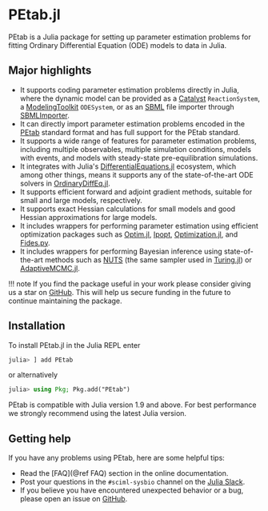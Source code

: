 # PEtab.jl

PEtab is a Julia package for setting up parameter estimation problems for fitting Ordinary Differential Equation (ODE) models to data in Julia. 

## Major highlights

* It supports coding parameter estimation problems directly in Julia, where the dynamic model can be provided as a [Catalyst](https://github.com/SciML/Catalyst.jl) `ReactionSystem`, a [ModelingToolkit](https://github.com/SciML/ModelingToolkit.jl) `ODESystem`, or as an [SBML](https://sbml.org/) file importer through [SBMLImporter](https://github.com/sebapersson/SBMLImporter.jl).
* It can directly import parameter estimation problems encoded in the [PEtab](https://petab.readthedocs.io/en/latest/) standard format and has full support for the PEtab standard.
* It supports a wide range of features for parameter estimation problems, including multiple observables, multiple simulation conditions, models with events, and models with steady-state pre-equilibration simulations.
* It integrates with Julia's [DifferentialEquations.jl](https://docs.sciml.ai/DiffEqDocs/stable/) ecosystem, which among other things, means it supports any of the state-of-the-art ODE solvers in [OrdinaryDiffEq.jl](https://github.com/SciML/OrdinaryDiffEq.jl).
* It supports efficient forward and adjoint gradient methods, suitable for small and large models, respectively.
* It supports exact Hessian calculations for small models and good Hessian approximations for large models.
* It includes wrappers for performing parameter estimation using efficient optimization packages such as [Optim.jl](https://github.com/JuliaNLSolvers/Optim.jl), [Ipopt](https://coin-or.github.io/Ipopt/), [Optimization.jl](https://github.com/SciML/Optimization.jl), and [Fides.py](https://github.com/fides-dev/fides).
* It includes wrappers for performing Bayesian inference using state-of-the-art methods such as [NUTS](https://github.com/TuringLang/Turing.jl) (the same sampler used in [Turing.jl](https://github.com/TuringLang/Turing.jl)) or [AdaptiveMCMC.jl](https://github.com/mvihola/AdaptiveMCMC.jl).

!!! note
    If you find the package useful in your work please consider giving us a star on [GitHub](https://github.com/sebapersson/PEtab.jl). This will help us secure funding in the future to continue maintaining the package.

## Installation

To install PEtab.jl in the Julia REPL enter

```julia
julia> ] add PEtab
```

or alternatively

```julia
julia> using Pkg; Pkg.add("PEtab")
```

PEtab is compatible with Julia version 1.9 and above. For best performance we strongly recommend using the latest Julia version.

## Getting help

If you have any problems using PEtab, here are some helpful tips:

* Read the [FAQ](@ref FAQ) section in the online documentation.
* Post your questions in the `#sciml-sysbio` channel on the [Julia Slack](https://julialang.org/slack/).
* If you believe you have encountered unexpected behavior or a bug, please open an issue on [GitHub](https://github.com/sebapersson/PEtab.jl/issues).
